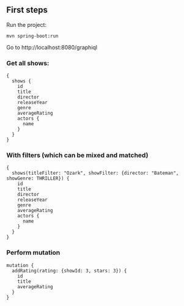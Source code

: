 ## First steps
Run the project:
```
mvn spring-boot:run
```

Go to http://localhost:8080/graphiql

### Get all shows:
```
{
  shows {
    id
    title
    director
    releaseYear
    genre
    averageRating
    actors {
      name
    }
  }
}
```

### With filters (which can be mixed and matched)
```
{
  shows(titleFilter: "Ozark", showFilter: {director: "Bateman", showGenre: THRILLER}) {
    id
    title
    director
    releaseYear
    genre
    averageRating
    actors {
      name
    }
  }
}
```

### Perform mutation
```
mutation {
  addRating(rating: {showId: 3, stars: 3}) {
    id
    title
    averageRating
  }
}
```
